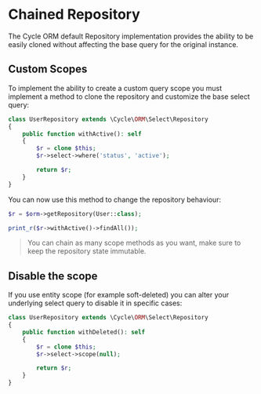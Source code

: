 # Chained Repository
The Cycle ORM default Repository implementation provides the ability to be easily cloned without affecting the base query for the original instance.

## Custom Scopes
To implement the ability to create a custom query scope you must implement a method to clone the repository and customize the base select query:

```php
class UserRepository extends \Cycle\ORM\Select\Repository
{
    public function withActive(): self
    {
        $r = clone $this;
        $r->select->where('status', 'active');

        return $r;
    }
}
```

You can now use this method to change the repository behaviour:

```php
$r = $orm->getRepository(User::class);

print_r($r->withActive()->findAll());
```

> You can chain as many scope methods as you want, make sure to keep the repository state immutable.

## Disable the scope
If you use entity scope (for example soft-deleted) you can alter your underlying select query to disable it in specific cases:

```php
class UserRepository extends \Cycle\ORM\Select\Repository
{
    public function withDeleted(): self
    {
        $r = clone $this;
        $r->select->scope(null);

        return $r;
    }
}
```
